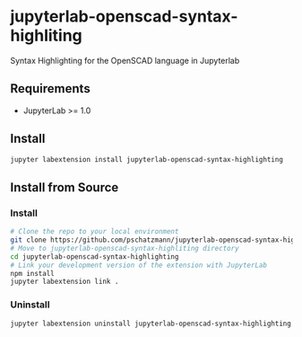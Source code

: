 # jupyterlab-openscad-syntax-highliting

Syntax Highlighting for the OpenSCAD language in Jupyterlab


## Requirements

* JupyterLab >= 1.0

## Install

```bash
jupyter labextension install jupyterlab-openscad-syntax-highlighting
```

## Install from Source

### Install

```bash
# Clone the repo to your local environment
git clone https://github.com/pschatzmann/jupyterlab-openscad-syntax-highlighting.git
# Move to jupyterlab-openscad-syntax-highliting directory
cd jupyterlab-openscad-syntax-highlighting
# Link your development version of the extension with JupyterLab
npm install
jupyter labextension link .
```

### Uninstall

```bash
jupyter labextension uninstall jupyterlab-openscad-syntax-highlighting
```

